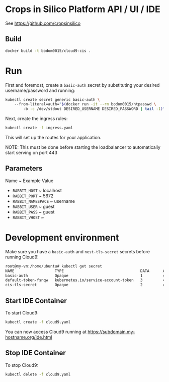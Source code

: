 # Crops in Silico Platform API / UI / IDE
See https://github.com/cropsinsilico

## Build
```bash
docker build -t bodom0015/cloud9-cis .
```

# Run
First and foremost, create a `basic-auth` secret by substituting your desired username/password and running:
```bash
kubectl create secret generic basic-auth \                                # kubectl create args
    --from-literal=auth="$(docker run -it --rm bodom0015/htpasswd \       # docker run args
        -b -c /dev/stdout DESIRED_USERNAME DESIRED_PASSWORD | tail -1)"   # htpasswd args
```

Next, create the ingress rules:
```bash
kubectl create -f ingress.yaml
```

This will set up the routes for your application.

NOTE: This must be done before starting the loadbalancer to automatically start serving on port 443

<placeholder for platform instructions>

## Parameters
Name          ~          Example Value
* `RABBIT_HOST` ~ localhost
* `RABBIT_PORT` ~ 5672
* `RABBIT_NAMESPACE` ~ username
* `RABBIT_USER` ~ guest
* `RABBIT_PASS` ~ guest
* `RABBIT_VHOST` ~ 

# Development environment
Make sure you have a `basic-auth` and `nest-tls-secret` secrets before running Cloud9!
```bash
root@my-vm:/home/ubuntu# kubectl get secret
NAME                  TYPE                                  DATA      AGE
basic-auth            Opaque                                1         4d
default-token-fsnqw   kubernetes.io/service-account-token   3         4d
cis-tls-secret        Opaque                                2         4d
```

## Start IDE Container
To start Cloud9:
```bash
kubectl create -f cloud9.yaml
```

You can now access Cloud9 running at https://subdomain.my-hostname.org/ide.html

## Stop IDE Container
To stop Cloud9:
```bash
kubectl delete -f cloud9.yaml
```
